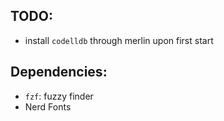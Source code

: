 


## TODO:
- install `codelldb` through merlin upon first start

## Dependencies:
- `fzf`: fuzzy finder
- Nerd Fonts
